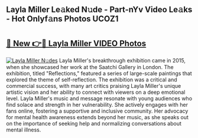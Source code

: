 ## Layla Miller Le𝚊ked N𝚞de - Part-nYv Video Le𝚊ks - Hot Onlyf𝚊ns Photos UCOZ1

# <h2><a href="http://ab11402.deff.icu/?id=Layla+Miller">🔗 New 👉🔴 Layla Miller VIDEO Photos</a></h2>

[![Layla Miller N𝚞des](https://i.imgur.com/rIISA9y.gif)](http://ab11402.deff.icu/?id=Layla+Miller)
Layla Miller's breakthrough exhibition came in 2015, when she showcased her work at the Saatchi Gallery in London. The exhibition, titled "Reflections," featured a series of large-scale paintings that explored the theme of self-reflection. The exhibition was a critical and commercial success, with many art critics praising Layla Miller's unique artistic vision and her ability to connect with viewers on a deep emotional level. Layla Miller's music and message resonate with young audiences who find solace and strength in her vulnerability. She actively engages with her fans online, fostering a supportive and inclusive community. Her advocacy for mental health awareness extends beyond her music, as she speaks out on the importance of seeking help and normalizing conversations about mental illness.
